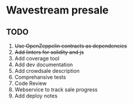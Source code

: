 # Wavestream presale

## TODO

1. ~~Use OpenZeppelin contracts as dependencies~~
2. ~~Add linters for solidity and js~~
3. Add coverage tool
4. Add dev documentation
5. Add crowdsale description
6. Comprehansive tests
7. Code Review
8. Webservice to track sale progress
9. Add deploy notes
